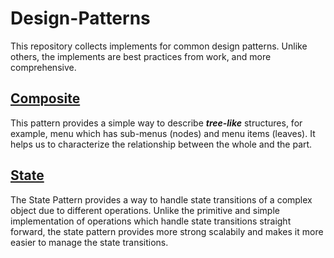 # Design-Patterns

This repository collects implements for common design patterns. Unlike others, the implements are best practices from work, and more comprehensive.

## [Composite](/composite/composite.md)

This pattern provides a simple way to describe _**tree-like**_ structures, for example, menu which has sub-menus \(nodes\) and menu items \(leaves\). It helps us to characterize the relationship between the whole and the part.

## [State](/state/state.md)

The State Pattern provides a way to handle state transitions of a complex object due to different operations. Unlike the primitive and simple implementation of operations which handle state transitions straight forward, the state pattern provides more strong scalabily and makes it more easier to manage the state transitions.




